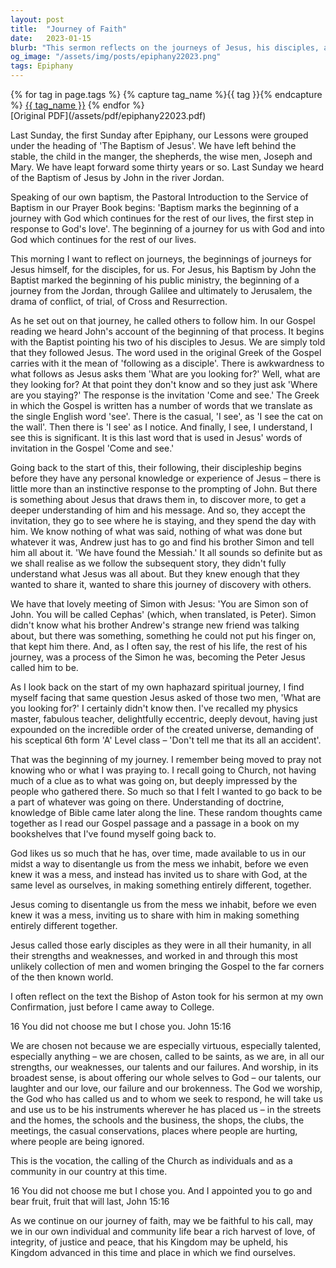 ```yaml
---
layout: post
title:  "Journey of Faith"
date:   2023-01-15
blurb: "This sermon reflects on the journeys of Jesus, his disciples, and us. It emphasizes the beginning of these journeys, particularly how Jesus' baptism marked the start of his public ministry. The sermon also explores the disciples' initial encounters with Jesus and their decision to follow him, despite not fully understanding his message. The sermon ends with a call to be faithful to Jesus' call and to bear a rich harvest of love, integrity, justice, and peace."
og_image: "/assets/img/posts/epiphany22023.png"
tags: Epiphany
---    
```

<div class="tag-pills">
  {% for tag in page.tags %}
    {% capture tag_name %}{{ tag }}{% endcapture %}
    <a href="{{ site.baseurl }}/tag/{{ tag_name | slugify }}" class="tag-pill">{{ tag_name }}</a>
  {% endfor %}
</div>
[Original PDF](/assets/pdf/epiphany22023.pdf)

Last Sunday, the first Sunday after Epiphany, our Lessons were grouped under the heading of 'The Baptism of Jesus'. We have left behind the stable, the child in the manger, the shepherds, the wise men, Joseph and Mary. We have leapt forward some thirty years or so. Last Sunday we heard of the Baptism of Jesus by John in the river Jordan.

Speaking of our own baptism, the Pastoral Introduction to the Service of Baptism in our Prayer Book begins: 'Baptism marks the beginning of a journey with God which continues for the rest of our lives, the first step in response to God's love'. The beginning of a journey for us with God and into God which continues for the rest of our lives.

This morning I want to reflect on journeys, the beginnings of journeys for Jesus himself, for the disciples, for us. For Jesus, his Baptism by John the Baptist marked the beginning of his public ministry, the beginning of a journey from the Jordan, through Galilee and ultimately to Jerusalem, the drama of conflict, of trial, of Cross and Resurrection.

As he set out on that journey, he called others to follow him. In our Gospel reading we heard John's account of the beginning of that process. It begins with the Baptist pointing his two of his disciples to Jesus. We are simply told that they followed Jesus. The word used in the original Greek of the Gospel carries with it the mean of 'following as a disciple'. There is awkwardness to what follows as Jesus asks them 'What are you looking for?' Well, what are they looking for? At that point they don't know and so they just ask 'Where are you staying?' The response is the invitation 'Come and see.' The Greek in which the Gospel is written has a number of words that we translate as the single English word 'see'. There is the casual, 'I see', as 'I see the cat on the wall'. Then there is 'I see' as I notice. And finally, I see, I understand, I see this is significant. It is this last word that is used in Jesus' words of invitation in the Gospel 'Come and see.'

Going back to the start of this, their following, their discipleship begins before they have any personal knowledge or experience of Jesus – there is little more than an instinctive response to the prompting of John. But there is something about Jesus that draws them in, to discover more, to get a deeper understanding of him and his message. And so, they accept the invitation, they go to see where he is staying, and they spend the day with him. We know nothing of what was said, nothing of what was done but whatever it was, Andrew just has to go and find his brother Simon and tell him all about it. 'We have found the Messiah.' It all sounds so definite but as we shall realise as we follow the subsequent story, they didn't fully understand what Jesus was all about. But they knew enough that they wanted to share it, wanted to share this journey of discovery with others.

We have that lovely meeting of Simon with Jesus: 'You are Simon son of John. You will be called Cephas' (which, when translated, is Peter). Simon didn't know what his brother Andrew's strange new friend was talking about, but there was something, something he could not put his finger on, that kept him there. And, as I often say, the rest of his life, the rest of his journey, was a process of the Simon he was, becoming the Peter Jesus called him to be.

As I look back on the start of my own haphazard spiritual journey, I find myself facing that same question Jesus asked of those two men, 'What are you looking for?' I certainly didn't know then. I've recalled my physics master, fabulous teacher, delightfully eccentric, deeply devout, having just expounded on the incredible order of the created universe, demanding of his sceptical 6th form 'A' Level class – 'Don't tell me that its all an accident'.

That was the beginning of my journey. I remember being moved to pray not knowing who or what I was praying to. I recall going to Church, not having much of a clue as to what was going on, but deeply impressed by the people who gathered there. So much so that I felt I wanted to go back to be a part of whatever was going on there. Understanding of doctrine, knowledge of Bible came later along the line. These random thoughts came together as I read our Gospel passage and a passage in a book on my bookshelves that I've found myself going back to.

God likes us so much that he has, over time, made available to us in our midst a way to disentangle us from the mess we inhabit, before we even knew it was a mess, and instead has invited us to share with God, at the same level as ourselves, in making something entirely different, together.

Jesus coming to disentangle us from the mess we inhabit, before we even knew it was a mess, inviting us to share with him in making something entirely different together.

Jesus called those early disciples as they were in all their humanity, in all their strengths and weaknesses, and worked in and through this most unlikely collection of men and women bringing the Gospel to the far corners of the then known world.

I often reflect on the text the Bishop of Aston took for his sermon at my own Confirmation, just before I came away to College.

16 You did not choose me but I chose you. John 15:16

We are chosen not because we are especially virtuous, especially talented, especially anything – we are chosen, called to be saints, as we are, in all our strengths, our weaknesses, our talents and our failures. And worship, in its broadest sense, is about offering our whole selves to God – our talents, our laughter and our love, our failure and our brokenness. The God we worship, the God who has called us and to whom we seek to respond, he will take us and use us to be his instruments wherever he has placed us – in the streets and the homes, the schools and the business, the shops, the clubs, the meetings, the casual conservations, places where people are hurting, where people are being ignored.

This is the vocation, the calling of the Church as individuals and as a community in our country at this time.

16 You did not choose me but I chose you. And I appointed you to go and bear fruit, fruit that will last, John 15:16

As we continue on our journey of faith, may we be faithful to his call, may we in our own individual and community life bear a rich harvest of love, of integrity, of justice and peace, that his Kingdom may be upheld, his Kingdom advanced in this time and place in which we find ourselves.
